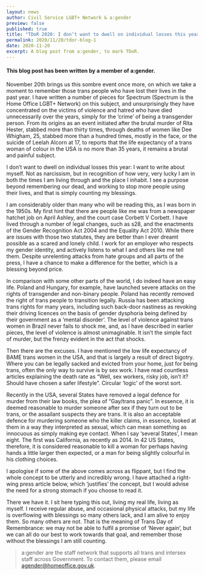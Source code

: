 ```yaml
---
layout: news
author: Civil Service LGBT+ Network & a:gender
preview: false
published: true
title: "TDoR 2020: I don’t want to dwell on individual losses this year: I want to write about myself"
permalink: 2020/11/20/tdor-blog-1
date: 2020-11-20
excerpt: A blog post from a:gender, to mark TDoR.
---
```


#### This blog post has been written by a member of a:gender. 

November 20th brings us this sombre event once more, on which we take a moment to remember those trans people who have lost their lives in the past year. I have written a number of pieces for Spectrum (Spectrum is the Home Office LGBT+ Network) on this subject, and unsurprisingly they have concentrated on the victims of violence and hatred who have died unnecessarily over the years, simply for the ‘crime’ of being a transgender person. From its origins as an event initiated after the brutal murder of Rita Hester, stabbed more than thirty times, through deaths of women like Dee Whigham, 25, stabbed more than a hundred times, mostly in the face, or the suicide of Leelah Alcorn at 17, to reports that the life expectancy of a trans woman of colour in the USA is no more than 35 years, it remains a brutal and painful subject.

I don’t want to dwell on individual losses this year: I want to write about myself. Not as narcissism, but in recognition of how very, very lucky I am in both the times I am living through and the place I inhabit. I see a purpose beyond remembering our dead, and working to stop more people using their lives, and that is simply counting my blessings.

I am considerably older than many who will be reading this, as I was born in the 1950s. My first hint that there are people like me was from a newspaper hatchet job on April Ashley, and the court case Corbett V Corbett. I have lived through a number of legal changes, such as s28, and the enactments of the Gender Recognition Act 2004 and the Equality Act 2010. While there are issues with those two statutes, they are better than I ever dreamt possible as a scared and lonely child. I work for an employer who respects my gender identity, and actively listens to what I and others like me tell them. Despite unrelenting attacks from hate groups and all parts of the press, I have a chance to make a difference for the better, which is a blessing beyond price.

In comparison with some other parts of the world, I do indeed have an easy life. Poland and Hungary, for example, have launched severe attacks on the rights of transgender and non-binary people. Poland has recently removed the right of trans people to transition legally. Russia has been attacking trans rights for many years, including such back-door nastiness as revoking their driving licences on the basis of gender dysphoria being defined by their government as a ‘mental disorder’. The level of violence against trans women in Brazil never fails to shock me, and, as I have described in earlier pieces, the level of violence is almost unimaginable. It isn’t the simple fact of murder, but the frenzy evident in the act that shocks.

Then there are the excuses. I have mentioned the low life expectancy of BAME trans women in the USA, and that is largely a result of direct bigotry. Where you can be legally sacked and evicted from your home, just for being trans, often the only way to survive is by sex work. I have read countless articles explaining the death rate as “Well, sex workers, risky job, isn’t it? Should have chosen a safer lifestyle”. Circular ‘logic’ of the worst sort.

Recently in the USA, several States have removed a legal defence for murder from their law books, the plea of “Gay/trans panic”. In essence, it is deemed reasonable to murder someone after sex if they turn out to be trans, or the assailant suspects they are trans. It is also an acceptable defence for murdering someone who the killer claims, in essence, looked at them in a way they interpreted as sexual, which can mean something as innocuous as simply making eye contact. When I say ‘several States’, I mean eight. The first was California, as recently as 2014. In 42 US States, therefore, it is considered reasonable to kill a woman for perhaps having hands a little larger then expected, or a man for being slightly colourful in his clothing choices.

I apologise if some of the above comes across as flippant, but I find the whole concept to be utterly and incredibly wrong. I have attached a right-wing press article below, which ‘justifies’ the concept, but I would advise the need for a strong stomach if you choose to read it.

There we have it. I sit here typing this out, living my real life, living as myself. I receive regular abuse, and occasional physical attacks, but my life is overflowing with blessings so many others lack, and I am alive to enjoy them. So many others are not. That is the meaning of Trans Day of Remembrance: we may not be able to fulfil a promise of ‘Never again’, but we can all do our best to work towards that goal, and remember those without the blessings I am still counting.

> a:gender are the staff network that supports all trans and intersex staff across Government. To contact them, please email [agender@homeoffice.gov.uk](mailto:agender@homeoffice.gov.uk).
